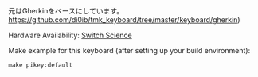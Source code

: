 元はGherkinをベースにしています。
https://github.com/di0ib/tmk_keyboard/tree/master/keyboard/gherkin)

Hardware Availability: [Switch Science](https://pages..html)

Make example for this keyboard (after setting up your build environment):

    make pikey:default
